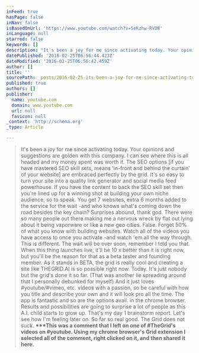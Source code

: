 ```yaml
---
inFeed: true
hasPage: false
inNav: false
isBasedOnUrl: 'https://www.youtube.com/watch?v=5eKzhw-RVD8'
inLanguage: null
starred: false
keywords: []
description: "It's been a joy for me since activating today. Your opinions and suggestions are golden with this company. I can see where this is all headed and my money spent"
datePublished: '2016-02-25T06:56:44.423Z'
dateModified: '2016-02-25T06:56:42.459Z'
author: []
title: ''
sourcePath: _posts/2016-02-25-its-been-a-joy-for-me-since-activating-today-your-opinions.md
published: true
authors: []
publisher:
  name: youtube.com
  domain: www.youtube.com
  url: null
  favicon: null
_context: 'http://schema.org'
_type: Article

---
```

> It's been a joy for me since activating today. Your opinions and suggestions are golden with this company. I can see where this is all headed and my money spent was worth it. The SEO options \[if you have mastered SEO skill sets, means 'in-front and behind the curtain' of your website\] are embraced perfectly by the grid. It's so easy to turn your site into a quality link generator and social media feed powerhouse. If you have the content to back the SEO skill set then you're lined up for a winning shot at building your own niche audience, so to speak. You get 7 websites, extra 6 months added to the service for the wait -and who knows what's coming down the road besides the key chain? Surprises abound, thank god. There were so many people out there making me a nervous wreck by flat out lying about it being vaporware or like a new geo cities. False. Forget 50% of what you know with building websites. Watch all of the videos you have access to once you activate -and watch 'em all the way through. This is different. The wait will be over soon, remember I told you that. When this thing launches live, it'll be 10 x better than it is right now, but you'll be the reason for that as a beta tester and founding member. As it stands in BETA, the grid is really cool and creating a site like THEGRID.AI is so possible right now. Today. It's just nobody but the grid's done it so far. (That was another lie spreading around that I personally debunked for myself) And it just loves \#youtube/\#vimeo, etc. videos with a passion, so be careful with how you title and describe your own and it will look pro all the time. The app is fantastic and so are the options avail. in the chrome browser. Results and possibilities are going to surprise a lot of people as this A.I. child starts to grow up.﻿ That's my day 1 brainstorm report. Let's see how I'm feeling later on. So far so real good. The Grid does not suck.  **\*\*\*This was a comment that I left on one of \#TheGrid's videos on \#youtube. Using my chrome browser's Grid extension I selected all of the comment, right clicked on it, and then shared it here.**